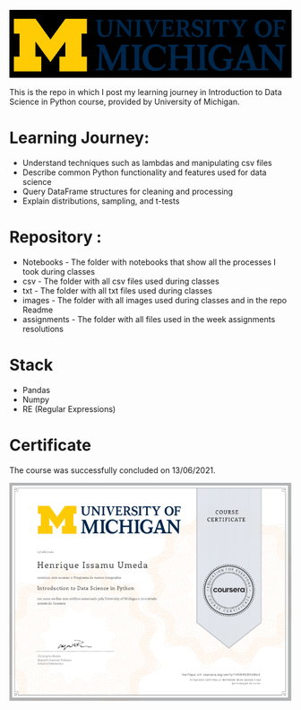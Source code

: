 
![](images/um-logo.png)


This is the repo in which I post my learning journey in Introduction to Data Science in Python course, provided by University of Michigan.

# Learning Journey:
- Understand techniques such as lambdas and manipulating csv files
- Describe common Python functionality and features used for data science
- Query DataFrame structures for cleaning and processing
- Explain distributions, sampling, and t-tests


# Repository :
- Notebooks - The folder with notebooks that show all the processes I took during classes
- csv - The folder with all csv files used during classes
- txt - The folder with all txt files used during classes
- images - The folder with all images used during classes and in the repo Readme
- assignments - The folder with all files used in the week assignments resolutions


# Stack 
- Pandas
- Numpy
- RE (Regular Expressions)


# Certificate 
The course was successfully concluded on 13/06/2021.

![](images/certificate.png)
